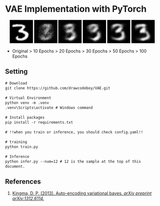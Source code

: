 # VAE Implementation with PyTorch

<p align="center">
    <img src="./figures/original.jpg" width="15%" height="15%">
    <img src="./figures/generation_010.jpg" width="15%" height="15%">
    <img src="./figures/generation_020.jpg" width="15%" height="15%">
    <img src="./figures/generation_030.jpg" width="15%" height="15%">
    <img src="./figures/generation_050.jpg" width="15%" height="15%">
    <img src="./figures/generation_100.jpg" width="15%" height="15%">
</p>

* Original > 10 Epochs > 20 Epochs > 30 Epochs > 50 Epochs > 100 Epochs

## Setting
```
# Download
git clone https://github.com/drawcodeboy/VAE.git

# Virtual Environment
python venv -m .venv
.venv\Scripts\activate # Windows command

# Install packages
pip install -r requirements.txt

# !!when you train or inference, you should check config.yaml!!

# training
python train.py

# Inference
python infer.py --num=12 # 12 is the sample at the top of this document.
```

## References
1. <a href="https://arxiv.org/pdf/1312.6114">Kingma, D. P. (2013). Auto-encoding variational bayes. <i>arXiv preprint arXiv:1312.6114.</i></a>